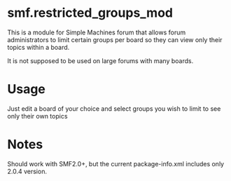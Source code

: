smf.restricted_groups_mod
=========================

This is a module for Simple Machines forum that allows forum administrators to limit certain groups per board so they can view only their topics within a board.

It is not supposed to be used on large forums with many boards.

Usage
=====

Just edit a board of your choice and select groups you wish to limit to see only their own topics

Notes
=====

Should work with SMF2.0+, but the current package-info.xml includes only 2.0.4 version.

